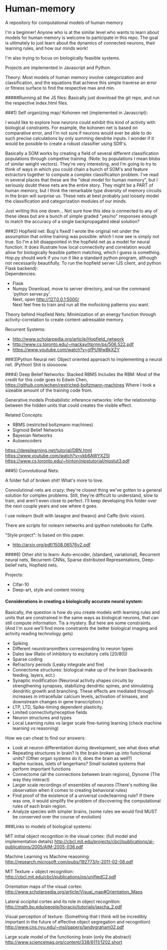 # Human-memory
A repository for computational models of human memory

I'm a beginner! Anyone who is at the similar level who wants to learn about
models for human memory is welcome to participate in this repo.
The goal is ultimately to just learn about the dynamics of connected neurons,
their learning rules, and how our minds work!

I'm also trying to focus on biologically feasible systems.

Projects are implemented in Javascript and Python.

Theory:
Most models of human memory involve categorization and classification, and the equations that achieve this simple traverse an error or fitness surface to find the respective max and min.

#####Running all the JS files:
Basically just download the git repo, and run the respective index.html files.


###1) Self organizing map/ Kohonen net (implemented in Javascript):

I would like to explore how neurons could exhibit this kind of activity with
biological constraints. For example, the kohonen net is based on comparative
error, and I'm not sure if neurons would ever be able to do such precise
calculations by only summing dendrite inputs.
I wonder if it would be possible to create a robust classifier using SDR's.

Basically a SOM works by creating a field of several different classification populations through competive training. (Note: by populations I mean blobs of similar weight vectors). They're very interesting, and I'm going to try to think of ways in which you could chain a bunch of SOM's and feature extractors together to compute a complex classification problem.
I've read in several places that these are the "ideal model for human memory", but I seriously doubt these nets are the entire story. They might be a PART of human memory, but I think the remarkable type diversity of memory circuits in the brain will surprise us. These nets at best probably just loosely model the classification and categorization modules of our minds.

Just writing this one down... Not sure how this idea is connected to any of these ideas but are a bunch of simple graded "yes/no" responses enough to  match the accuracy of a single backpropagated ideal solution?

###2) Hopfield net:
Bug's fixed! I wrote the original net under the assumption that online training was possible: which I now see is simply not true. So I'm a bit disappointed in the hopfield net as a model for neural function. It does illustrate how local connectivity and correlation would allow for biologically feasible pattern matching, which I guess is something. Hop.py should work if you run it like a standard python program, although not necessarily beautifully.
To run the hopfield server (JS client, and python Flask backend):  
   Dependencies:  
   * Flask
   * Numpy
Download, move to server directory, and run the command 'python server.py'.  
Next, open http://127.0.0.1:5000/  
Next feel free to train and run all the mofocking patterns you want.

Theory behind Hopfield Nets:
Minimization of an energy function through activity-correlation to create content-adressable memory.

Recurrent Systems:
* http://www.scholarpedia.org/article/Hopfield_network
* http://www.cs.toronto.edu/~mackay/itprnn/ps/506.522.pdf
* https://www.youtube.com/watch?v=gfPUWwBkXZY

###3)Python Neural net:
Object oriented approach to implementing a neural net. (Python)
Shit is slooooow.


###4) Deep Belief Networks: Stacked RBMS
Includes the RBM:
Most of the credit for this code goes to Edwin Chen,
https://github.com/echen/restricted-boltzmann-machines
Where I took a sizeable amount of the training code from.


Generative models
Probabilistic inference networks: infer the relationship between the hidden units that could creates the visible effect.  

Related Concepts:

 * RBMS (restricted boltzmann machines)
 * Sigmoid Belief Networks
 * Bayesian Networks
 * Autoencoders

https://deeplearning.net/tutorial/DBN.html
https://www.youtube.com/watch?v=vkb6AWYXZ5I
https://www.cs.toronto.edu/~hinton/nipstutorial/nipstut3.pdf

###5) Convolutional Nets:

A folder full of broken shit! What's more to love.

Convolutional nets are crazy: they're closest thing we've gotten to a general solution for complex problems. Still, they're difficult to understand, slow to train, and aren't even close to perfect.
I'll keep developing this folder over the next couple years and see where it goes. 

I use nolearn (built with lasagne and theano) and Caffe (bvlc vision).

There are scripts for nolearn networks and ipython notebooks for Caffe.

"Style project": Is based on this paper.
* http://arxiv.org/pdf/1508.06576v2.pdf


####6) Other shit to learn:
   Auto-encoder, (standard, variational), Recurrent neural nets, Recurrent-CNNs, Sparse distributed Representations, Deep-belief nets, Hopfield nets.

   Projects:
   * Cifar-10
   * Deep-art, style and content mixing

#### Considerations in creating a biologically accurate neural system:
Basically, the question is how do you create models with learning rules and units that are constrained in the same ways as biological neurons, that can still compute information.
Tis a mystery.
But here are some constraints. (And I'm sure we'll find more constraints the better biological imaging and activity reading technology gets)

   * Spiking
   * Different neurotransmitters corresponding to neuron types
   * Dales law (Ratio of inhibitory to excitatory cells [20/80])
   * Sparse coding
   * Refractory periods (Leaky integrate and fire)
   * Connectome structures: biological make up of the brain (backwards feeding, layers, ect.)
   * Synaptic modification (Neuronal activity shapes circuits by strengthening synapses, stabilizing dendritic spines, and stimulating dendritic growth and branching. These effects are mediated through increases in intracellular calcium levels, activation of kinases, and downstream changes in gene transcription.)
   * LTP, LTD, Spike-timing dependent plasticity.
   * Limited connectivity/receptive fields
   * Neuron structures and types
   * Local Learning rules vs larger scale fine-tuning learning (check machine learning vs reasoning)


How we can cheat to find our answers:
   * Look at neuron differentiation during development, see what does what
   * Repeating structures in brain? Is the brain broken up into functional units? (Other organ systems do it, does the brain as well?)
   * Raphe nucleas, islets of langerhans? Small isolated systems that perform important functions
   * Connectome (all the connections between brain regions), Dynome (The way they interact)
   * Larger scale recordings of ensembles of neurons (There's nothing like observation when it comes to creating behavioral rules)
   * Find proof of the existence of a universal code/learning rule? If there was one, it would simplify the problem of discovering the computational rules of each brain region.
   * Analyze species with simpler brains, (some rules we would find MUST be conserved over the course of evolution)


###Links to models of biological systems:

MIT initial object recognition in the visual cortex: (full model and implementation details)
http://cbcl.mit.edu/projects/cbcl/publications/ai-publications/2005/AIM-2005-036.pdf

Machine Learning vs Machine reasoning:
http://research.microsoft.com/pubs/192773/tr-2011-02-08.pdf

MIT Texture + object recognition:
http://cbcl.mit.edu/cbcl/publications/ps/unifiedC2.pdf

Orientation maps of the visual cortex:
http://www.scholarpedia.org/article/Visual_map#Orientation_Maps

Lateral occipital cortex and its role in object recognition:
http://math.bu.edu/people/horacio/tutorials/jascha_2.pdf

Visual perception of texture: (Something that I think will be incredibly important in the future of effective object segregation and recognition)
http://www.cns.nyu.edu/~msl/papers/landygraham02.pdf

Large scale model of the functioning brain (only the abstract)
http://www.sciencemag.org/content/338/6111/1202.short
